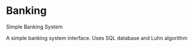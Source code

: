 # Banking
Simple Banking System

A simple banking system interface. Uses SQL database and Luhn algorithm
